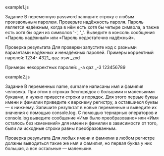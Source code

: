 example1.js

Задание
В переменную password запишите строку с любым произвольным паролем.
Проверьте надёжность пароля.
Пароль является надёжным, когда в нём есть хотя бы четыре символа, а также есть хотя бы один из символов '-', '_'.
Выведите в консоль сообщения «Пароль надёжный» или «Пароль недостаточно надёжный».

Проверка результата
Для проверки запустите код с разными вариантами надёжных и ненадёжных паролей. Примеры корректный паролей:
1234-
4321_
qaz-xsw
_zxd

Примеры некорректных паролей:
_-a
qaz
_-3
123456789

example2.js

Задание
В переменных name, surname написаны имя и фамилия человека.
При этом в строках беспорядок с большими и маленькими буквами, и нужно привести строки в порядок.
Для этого первые буквы имени и фамилии приведите к верхнему регистру, а оставшиеся буквы — к нижнему.
Запишите результат в новые переменные и выведите их значения с помощью console.log.
С помощью тернарных операторов и console.log выведите сообщение «Имя было преобразовано» или «Имя осталось без изменений» для имени и фамилии в зависимости от того, были ли исходные строки равны преобразованным.

Проверка результата
Для любых имени и фамилии в любом регистре должны выводиться такие же имя и фамилия, но первая буква у них большая, а все остальные — маленькие.